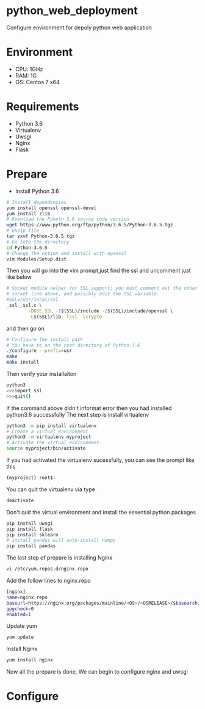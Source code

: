 # python_web_deployment
Configure environment for depoly python web application

# Environment
* CPU: 1GHz
* RAM: 1G
* OS:  Centos 7 x64
# Requirements
* Python 3.6
* Virtualenv
* Uwsgi
* Nginx
* Flask
# Prepare
* Install Python 3.6
```bash
# Install dependencies
yum install openssl openssl-devel
yum install zlib
# Download the Pyhotn 3.6 source code version
wget https://www.python.org/ftp/python/3.6.5/Python-3.6.5.tgz
# Unzip file
tar zxvf Python-3.6.5.tgz
# Go into the directory
cd Python-3.6.5
# Change the option and install with openssl
vim Modules/Setup.dist
```
Then you will go into the vim prompt,just find the ssl and uncomment just like below
```bash
# Socket module helper for SSL support; you must comment out the other
# socket line above, and possibly edit the SSL variable:
#SSL=/usr/local/ssl
_ssl _ssl.c \
        -DUSE_SSL -I$(SSL)/include -I$(SSL)/include/openssl \
        -L$(SSL)/lib -lssl -lcrypto
```
and then go on
```bash
# Configure the install path
# You have to on the root directory of Python-3.6
./configure --prefix=usr
make
make install
```
Then verify your installaiton
```bash
python3
>>>import ssl
>>>quit()
```
If the command above didn't informat error then you had installed python3.6 successfully
The next step is install virtualenv
```bash
python3 -m pip install virtualenv
# Create a virtual environment
python3 -m virtualenv myproject
# Activate the virtual environment
source myproject/bin/activate
```
If you had activated the virtualenv sucessfully, you can see the prompt like this
```bash
(myproject) root$:
```
You can quit the virtualenv via type
```bash
deactivate
```
Don't quit the virtual environment and install the essential python packages
```bash
pip install uwsgi
pip install flask
pip install sklearn
# install pandas will auto-install numpy
pip install pandas
```
The last step of prepare is installing Nginx
```bash
vi /etc/yum.repos.d/nginx.repo
```
Add the follow lines to nginx.repo
```bash
[nginx]
name=nginx repo
baseurl=https://nginx.org/packages/mainline/<OS>/<OSRELEASE>/$basearch/
gpgcheck=0
enabled=1
```
Update yum
```bash
yum update
```
Install Nginx
```bash
yum install nginx
```
Now all the prepare is done, We can begin to configure nginx and uwsgi
# Configure
